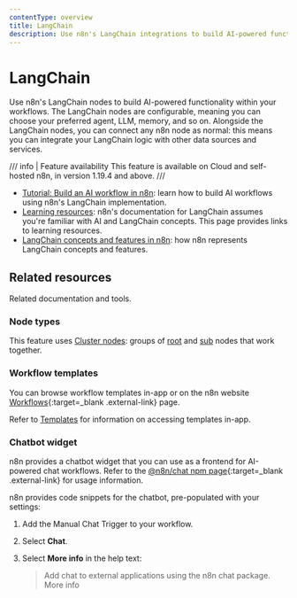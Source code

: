 ```yaml
---
contentType: overview
title: LangChain
description: Use n8n's LangChain integrations to build AI-powered functionality within your workflows. Connect your LangChain functionality to other data sources and services.
---
```


# LangChain

Use n8n's LangChain nodes to build AI-powered functionality within your workflows. The LangChain nodes are configurable, meaning you can choose your preferred agent, LLM, memory, and so on. Alongside the LangChain nodes, you can connect any n8n node as normal: this means you can integrate your LangChain logic with other data sources and services.

/// info | Feature availability
This feature is available on Cloud and self-hosted n8n, in version 1.19.4 and above.
///


* [Tutorial: Build an AI workflow in n8n](/langchain/langchain-tutorial/): learn how to build AI workflows using n8n's LangChain implementation.
* [Learning resources](/langchain/learning-resources/): n8n's documentation for LangChain assumes you're familiar with AI and LangChain concepts. This page provides links to learning resources.
* [LangChain concepts and features in n8n](/langchain/langchain-n8n/): how n8n represents LangChain concepts and features.

## Related resources

Related documentation and tools.

### Node types

This feature uses [Cluster nodes](/integrations/builtin/cluster-nodes/): groups of [root](/integrations/builtin/cluster-nodes/root-nodes/) and [sub](/integrations/builtin/cluster-nodes/sub-nodes/) nodes that work together.

### Workflow templates

You can browse workflow templates in-app or on the n8n website [Workflows](https://n8n.io/workflows/?categories=25,26){:target=_blank .external-link} page.

Refer to [Templates](/workflows/templates/) for information on accessing templates in-app.

### Chatbot widget

n8n provides a chatbot widget that you can use as a frontend for AI-powered chat workflows. Refer to the [@n8n/chat npm page](https://www.npmjs.com/package/@n8n/chat){:target=_blank .external-link} for usage information.

n8n provides code snippets for the chatbot, pre-populated with your settings:

1. Add the Manual Chat Trigger to your workflow.
1. Select **Chat**.
1. Select **More info** in the help text:

	> Add chat to external applications using the n8n chat package. More info
